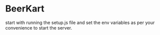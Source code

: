 # BeerKart

start with running the setup.js file and set the env variables as per your convenience to start the server.